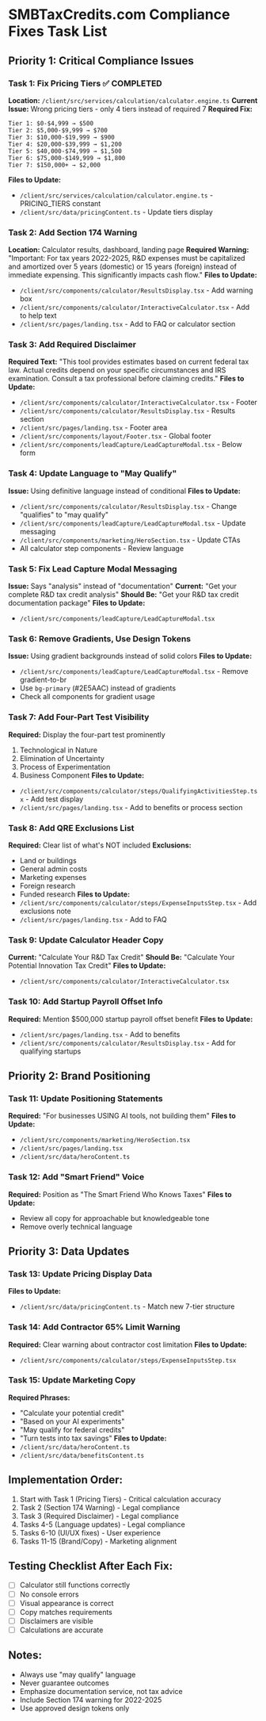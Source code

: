 # SMBTaxCredits.com Compliance Fixes Task List

## Priority 1: Critical Compliance Issues

### Task 1: Fix Pricing Tiers ✅ COMPLETED
**Location:** `/client/src/services/calculation/calculator.engine.ts`
**Current Issue:** Wrong pricing tiers - only 4 tiers instead of required 7
**Required Fix:**
```
Tier 1: $0-$4,999 → $500
Tier 2: $5,000-$9,999 → $700
Tier 3: $10,000-$19,999 → $900
Tier 4: $20,000-$39,999 → $1,200
Tier 5: $40,000-$74,999 → $1,500
Tier 6: $75,000-$149,999 → $1,800
Tier 7: $150,000+ → $2,000
```
**Files to Update:**
- `/client/src/services/calculation/calculator.engine.ts` - PRICING_TIERS constant
- `/client/src/data/pricingContent.ts` - Update tiers display

### Task 2: Add Section 174 Warning
**Location:** Calculator results, dashboard, landing page
**Required Warning:** "Important: For tax years 2022-2025, R&D expenses must be capitalized and amortized over 5 years (domestic) or 15 years (foreign) instead of immediate expensing. This significantly impacts cash flow."
**Files to Update:**
- `/client/src/components/calculator/ResultsDisplay.tsx` - Add warning box
- `/client/src/components/calculator/InteractiveCalculator.tsx` - Add to help text
- `/client/src/pages/landing.tsx` - Add to FAQ or calculator section

### Task 3: Add Required Disclaimer
**Required Text:** "This tool provides estimates based on current federal tax law. Actual credits depend on your specific circumstances and IRS examination. Consult a tax professional before claiming credits."
**Files to Update:**
- `/client/src/components/calculator/InteractiveCalculator.tsx` - Footer
- `/client/src/components/calculator/ResultsDisplay.tsx` - Results section
- `/client/src/pages/landing.tsx` - Footer area
- `/client/src/components/layout/Footer.tsx` - Global footer
- `/client/src/components/leadCapture/LeadCaptureModal.tsx` - Below form

### Task 4: Update Language to "May Qualify"
**Issue:** Using definitive language instead of conditional
**Files to Update:**
- `/client/src/components/calculator/ResultsDisplay.tsx` - Change "qualifies" to "may qualify"
- `/client/src/components/leadCapture/LeadCaptureModal.tsx` - Update messaging
- `/client/src/components/marketing/HeroSection.tsx` - Update CTAs
- All calculator step components - Review language

### Task 5: Fix Lead Capture Modal Messaging
**Issue:** Says "analysis" instead of "documentation"
**Current:** "Get your complete R&D tax credit analysis"
**Should Be:** "Get your R&D tax credit documentation package"
**Files to Update:**
- `/client/src/components/leadCapture/LeadCaptureModal.tsx`

### Task 6: Remove Gradients, Use Design Tokens
**Issue:** Using gradient backgrounds instead of solid colors
**Files to Update:**
- `/client/src/components/leadCapture/LeadCaptureModal.tsx` - Remove gradient-to-br
- Use `bg-primary` (#2E5AAC) instead of gradients
- Check all components for gradient usage

### Task 7: Add Four-Part Test Visibility
**Required:** Display the four-part test prominently
1. Technological in Nature
2. Elimination of Uncertainty
3. Process of Experimentation
4. Business Component
**Files to Update:**
- `/client/src/components/calculator/steps/QualifyingActivitiesStep.tsx` - Add test display
- `/client/src/pages/landing.tsx` - Add to benefits or process section

### Task 8: Add QRE Exclusions List
**Required:** Clear list of what's NOT included
**Exclusions:**
- Land or buildings
- General admin costs
- Marketing expenses
- Foreign research
- Funded research
**Files to Update:**
- `/client/src/components/calculator/steps/ExpenseInputsStep.tsx` - Add exclusions note
- `/client/src/pages/landing.tsx` - Add to FAQ

### Task 9: Update Calculator Header Copy
**Current:** "Calculate Your R&D Tax Credit"
**Should Be:** "Calculate Your Potential Innovation Tax Credit"
**Files to Update:**
- `/client/src/components/calculator/InteractiveCalculator.tsx`

### Task 10: Add Startup Payroll Offset Info
**Required:** Mention $500,000 startup payroll offset benefit
**Files to Update:**
- `/client/src/pages/landing.tsx` - Add to benefits
- `/client/src/components/calculator/ResultsDisplay.tsx` - Add for qualifying startups

## Priority 2: Brand Positioning

### Task 11: Update Positioning Statements
**Required:** "For businesses USING AI tools, not building them"
**Files to Update:**
- `/client/src/components/marketing/HeroSection.tsx`
- `/client/src/pages/landing.tsx`
- `/client/src/data/heroContent.ts`

### Task 12: Add "Smart Friend" Voice
**Required:** Position as "The Smart Friend Who Knows Taxes"
**Files to Update:**
- Review all copy for approachable but knowledgeable tone
- Remove overly technical language

## Priority 3: Data Updates

### Task 13: Update Pricing Display Data
**Files to Update:**
- `/client/src/data/pricingContent.ts` - Match new 7-tier structure

### Task 14: Add Contractor 65% Limit Warning
**Required:** Clear warning about contractor cost limitation
**Files to Update:**
- `/client/src/components/calculator/steps/ExpenseInputsStep.tsx`

### Task 15: Update Marketing Copy
**Required Phrases:**
- "Calculate your potential credit"
- "Based on your AI experiments"
- "May qualify for federal credits"
- "Turn tests into tax savings"
**Files to Update:**
- `/client/src/data/heroContent.ts`
- `/client/src/data/benefitsContent.ts`

## Implementation Order:
1. Start with Task 1 (Pricing Tiers) - Critical calculation accuracy
2. Task 2 (Section 174 Warning) - Legal compliance
3. Task 3 (Required Disclaimer) - Legal compliance
4. Tasks 4-5 (Language updates) - Legal compliance
5. Tasks 6-10 (UI/UX fixes) - User experience
6. Tasks 11-15 (Brand/Copy) - Marketing alignment

## Testing Checklist After Each Fix:
- [ ] Calculator still functions correctly
- [ ] No console errors
- [ ] Visual appearance is correct
- [ ] Copy matches requirements
- [ ] Disclaimers are visible
- [ ] Calculations are accurate

## Notes:
- Always use "may qualify" language
- Never guarantee outcomes
- Emphasize documentation service, not tax advice
- Include Section 174 warning for 2022-2025
- Use approved design tokens only